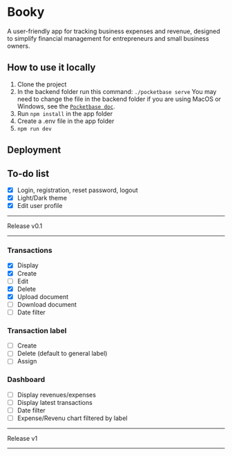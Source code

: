 # Booky
A user-friendly app for tracking business expenses and revenue, designed to simplify financial management for entrepreneurs and small business owners.

## How to use it locally
1. Clone the project 
2. In the backend folder run this command:
```./pocketbase serve``` You may need to change the file in the backend folder if you are using MacOS or Windows, see the [`Pocketbase doc`](https://pocketbase.io/docs/).
3. Run ```npm install``` in the app folder
4. Create a .env file in the app folder
5. ```npm run dev```

## Deployment

## To-do list
- [x] Login, registration, reset password, logout
- [x] Light/Dark theme
- [x] Edit user profile
***
Release v0.1
***
### Transactions
- [x] Display
- [x] Create
- [ ] Edit
- [x] Delete
- [x] Upload document
- [ ] Download document
- [ ] Date filter
### Transaction label
- [ ] Create
- [ ] Delete (default to general label)
- [ ] Assign
### Dashboard
- [ ] Display revenues/expenses
- [ ] Display latest transactions
- [ ] Date filter
- [ ] Expense/Revenu chart filtered by label
***
Release v1
***